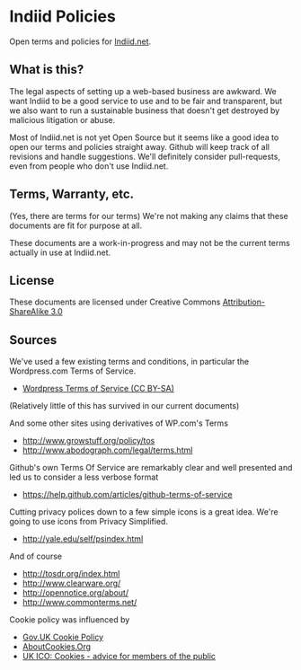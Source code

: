Indiid Policies
===============

Open terms and policies for [Indiid.net](https://indiid.net/info).

## What is this?

The legal aspects of setting up a web-based business are awkward. We want Indiid to be a good service to use and to be fair and transparent, but we also want to run a sustainable business that doesn't get destroyed by malicious litigation or abuse.

Most of Indiid.net is not yet Open Source but it seems like a good idea to open our terms and policies straight away. Github will keep track of all revisions and handle suggestions. We'll definitely consider pull-requests, even from people who don't use Indiid.net.

## Terms, Warranty, etc.

(Yes, there are terms for our terms) We're not making any claims that these documents are fit for purpose at all. 

These documents are a work-in-progress and may not be the current terms actually in use at Indiid.net.

## License

These documents are licensed under Creative Commons [Attribution-ShareAlike 3.0](http://creativecommons.org/licenses/by-sa/3.0/)

## Sources

We've used a few existing terms and conditions, in particular the Wordpress.com Terms of Service.

* [Wordpress Terms of Service (CC BY-SA)](http://en.wordpress.com/tos/)

(Relatively little of this has survived in our current documents)

And some other sites using derivatives of WP.com's Terms
* http://www.growstuff.org/policy/tos
* http://www.abodograph.com/legal/terms.html

Github's own Terms Of Service are remarkably clear and well presented and led us to consider a less verbose format

* https://help.github.com/articles/github-terms-of-service

Cutting privacy polices down to a few simple icons is a great idea. We're going to use icons from Privacy Simplified.

* http://yale.edu/self/psindex.html

And of course

* http://tosdr.org/index.html
* http://www.clearware.org/
* http://opennotice.org/about/
* http://www.commonterms.net/

Cookie policy was influenced by
* [Gov.UK Cookie Policy](https://www.gov.uk/support/cookies)
* [AboutCookies.Org](http://AboutCookies.Org)
* [UK ICO: Cookies - advice for members of the public](http://www.ico.org.uk/for_the_public/topic_specific_guides/online/cookies)


